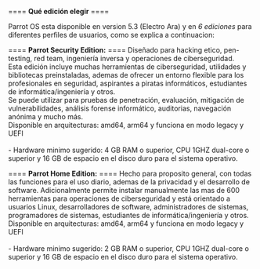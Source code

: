 ==== <b>Qué edición elegir</b> ====

Parrot OS esta disponible en version 5.3 (Electro Ara) y en <i>6 ediciones</i> para diferentes perfiles de usuarios, como se explica a continuacion:

==== <b>Parrot Security Edition:</b> ==== Diseñado para hacking etico, pen-testing, red team, ingeniería inversa y operaciones de ciberseguridad.<br>
Esta edición incluye muchas herramientas de ciberseguridad, utilidades y bibliotecas preinstaladas, ademas de ofrecer un entorno flexible para los profesionales en seguridad, aspirantes a piratas informáticos, estudiantes de informática/ingeniería y otros. <br>Se puede utilizar para pruebas de penetración, evaluación, mitigación de vulnerabilidades, análisis forense informático, auditorias, navegación anónima y mucho más.
<br>Disponible en arquitecturas: amd64, arm64 y funciona en modo legacy y UEFI
<br><br>- Hardware minimo sugerido: 4 GB RAM o superior, CPU 1GHZ dual-core o superior y 16 GB de espacio en el disco duro para el sistema operativo.

==== <b>Parrot Home Edition:</b> ==== Hecho para proposito general, con todas las funciones para el uso diario, ademas de la privacidad y el desarrollo de software.
Adicionalmente permite instalar manualmente las mas de 600 herramientas para operaciones de ciberseguridad y está orientado a usuarios Linux, desarrolladores de software, administradores de sistemas, programadores de sistemas, estudiantes de informática/ingeniería y otros.
<br>Disponible en arquitecturas: amd64, arm64 y funciona en modo legacy y UEFI
<br><br>- Hardware minimo sugerido: 2 GB RAM o superior, CPU 1GHZ dual-core o superior y 16 GB de espacio en el disco duro para el sistema operativo.
